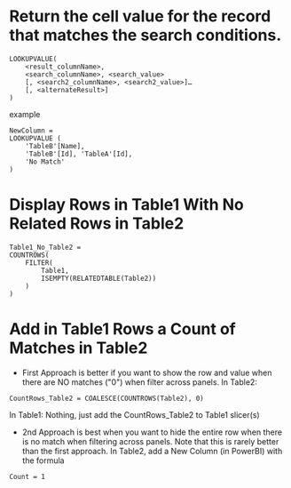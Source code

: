 # Return the cell value for the record that matches the search conditions.
```
LOOKUPVALUE(
    <result_columnName>,
    <search_columnName>, <search_value>
    [, <search2_columnName>, <search2_value>]…
    [, <alternateResult>]
)
```

example
```
NewColumn = 
LOOKUPVALUE (
    'TableB'[Name],
    'TableB'[Id], 'TableA'[Id],
    'No Match'
)
```


# Display Rows in Table1 With No Related Rows in Table2
```
Table1_No_Table2 = 
COUNTROWS( 
    FILTER(
        Table1,
        ISEMPTY(RELATEDTABLE(Table2))
    )
)
```

# Add in Table1 Rows a Count of Matches in Table2
- First Approach is better if you want to show the row and value when there are NO matches ("0") when filter across panels.
In Table2:
```
CountRows_Table2 = COALESCE(COUNTROWS(Table2), 0)
```

In Table1:
Nothing, just add the CountRows_Table2 to Table1 slicer(s)

- 2nd Approach is best when you want to hide the entire row when there is no match when filtering across panels.
Note that this is rarely better than the first approach. In Table2, add a New Column (in PowerBI) with the formula
```
Count = 1
```